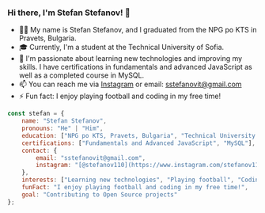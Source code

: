 ### Hi there, I'm Stefan Stefanov! 👋

- 👨‍💻 My name is Stefan Stefanov, and I graduated from the NPG po KTS in Pravets, Bulgaria.
- 🎓 Currently, I'm a student at the Technical University of Sofia.
- 🌱 I'm passionate about learning new technologies and improving my skills. I have certifications in fundamentals and advanced JavaScript as well as a completed course in MySQL.
- 📫 You can reach me via [Instagram](https://www.instagram.com/stefanov110/) or email: sstefanovit@gmail.com
- ⚡ Fun fact: I enjoy playing football and coding in my free time!

```javascript
const stefan = {
    name: "Stefan Stefanov",
    pronouns: "He" | "Him",
    education: ["NPG po KTS, Pravets, Bulgaria", "Technical University of Sofia"],
    certifications: ["Fundamentals and Advanced JavaScript", "MySQL"],
    contact: {
        email: "sstefanovit@gmail.com",
        instagram: "[@stefanov110](https://www.instagram.com/stefanov110/)"
    },
    interests: ["Learning new technologies", "Playing football", "Coding or programming"],
    funFact: "I enjoy playing football and coding in my free time!",
    goal: "Contributing to Open Source projects"
};
